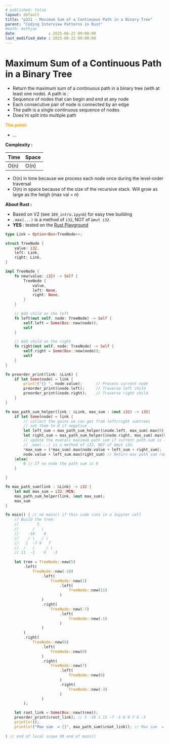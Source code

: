 ```yaml
---
# published: false
layout: default
title: "p221 - Maximum Sum of a Continuous Path in a Binary Tree"
parent: "Coding Interview Patterns in Rust"
#math: mathjax
date               : 2025-06-22 09:00:00
last_modified_date : 2025-06-22 09:00:00
---
```


# Maximum Sum of a Continuous Path in a Binary Tree

* Return the maximum sum of a continuous path in a binary tree (with at least one node). A path is :
* Sequence of nodes that can begin and end at any node
* Each consecutive pair of node is connected by an edge
* The path is a single continuous sequence of nodes
* Does'nt split into multiple path



<span style="color:orange"><b>The point:</b></span>

* ...


**Complexity :**

| Time        | Space |
|-------------|-------|
| O(n)        | O(n)  |

* O(n) in time because we process each node once during the level-order traversal
* O(n) in space because of the size of the recursive stack. Will grow as large as the heigh (max val = n) 

**About Rust :**
* Based on V2 (see ``189_intro.ipynb``) for easy tree building
* ``.max(...)`` is a method of ``i32``, NOT of ``&mut i32``.
* **YES** : tested on the [Rust Playground](https://play.rust-lang.org/)





<!-- <span style="color:red"><b>TODO : </b></span> 
* Rust : come back on `.as_mut()`, `.as_deref()`         -->


<!-- * <span style="color:lime"><b>Preferred solution?</b></span>      -->



```rust
type Link = Option<Box<TreeNode>>;

struct TreeNode {
    value: i32,
    left: Link,
    right: Link,
}

impl TreeNode {
    fn new(value: i32) -> Self {
        TreeNode {
            value,
            left: None,
            right: None,
        }
    }

    // Add child on the left
    fn left(mut self, node: TreeNode) -> Self {
        self.left = Some(Box::new(node));
        self
    }

    // Add child on the right
    fn right(mut self, node: TreeNode) -> Self {
        self.right = Some(Box::new(node));
        self
    }
}

fn preorder_print(link: &Link) {
    if let Some(node) = link {
        print!("{} ", node.value);      // Process current node
        preorder_print(&node.left);     // Traverse left child
        preorder_print(&node.right);    // Traverse right child
    }
}

fn max_path_sum_helper(link : &Link, max_sum : &mut i32) -> i32{
    if let Some(node) = link {
        // collect the gains we can get from left/right subtrees
        // set them to 0 if negative
        let left_sum = max_path_sum_helper(&node.left, max_sum).max(0);
        let right_sum = max_path_sum_helper(&node.right, max_sum).max(0);
        // update the overall maximum path sum if current path sum is larger
        // .max(...) is a method of i32, NOT of &mut i32.
        *max_sum = (*max_sum).max(node.value + left_sum + right_sum);
        node.value + left_sum.max(right_sum) // Return max path sum rooted at this node
    }else{
        0 // If no node the path sum is 0
    }

}

fn max_path_sum(link : &Link) -> i32 {
    let mut max_sum = i32::MIN;
    max_path_sum_helper(link, &mut max_sum);
    max_sum    
}

fn main() { // no main() if this code runs in a Jupyter cell 
    // Build the tree:
    //        5
    //      /   \
    //    -10    8
    //    / \   / \
    //   1  -7 9   7
    //  /   /     / \
    // 11  -1    6   -3
    
    let tree = TreeNode::new(5)
        .left(
            TreeNode::new(-10)
                .left(
                    TreeNode::new(1)
                        .left(
                            TreeNode::new(11)
                        )
                )
                .right(
                    TreeNode::new(-7)
                        .left(
                            TreeNode::new(-1)
                        )
                )
        )
        .right(
            TreeNode::new(8)
                .left(
                    TreeNode::new(9)
                )
                .right(
                    TreeNode::new(7)
                        .left(
                            TreeNode::new(6)
                        )
                        .right(
                            TreeNode::new(-3)
                        )
                )
        );

    let root_link = Some(Box::new(tree));
    preorder_print(&root_link); // 5 -10 1 11 -7 -1 8 9 7 6 -3 
    println!();
    println!("Max sum  = {}", max_path_sum(&root_link)); // Max sum  = 30
    
} // end of local scope OR end of main()
```
